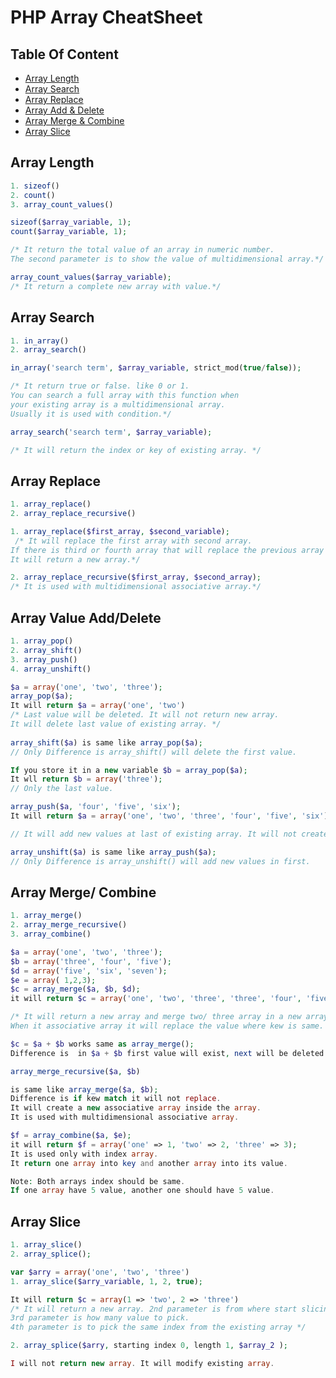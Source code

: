 # PHP Array CheatSheet

## Table Of Content

* [Array Length](#array-count)
* [Array Search](#array-search)
* [Array Replace](#array-replace)
* [Array Add & Delete](#array-add_delete)
* [Array Merge & Combine](#array-merge)
* [Array Slice](#array-slice)


<a name="array-count"></a>
## Array Length

```php
1. sizeof()
2. count()
3. array_count_values()

sizeof($array_variable, 1);
count($array_variable, 1);

/* It return the total value of an array in numeric number.
The second parameter is to show the value of multidimensional array.*/

array_count_values($array_variable);
/* It return a complete new array with value.*/
```

<a name="array-search"></a>
## Array Search

```php
1. in_array()
2. array_search()

in_array('search term', $array_variable, strict_mod(true/false));

/* It return true or false. like 0 or 1.
You can search a full array with this function when
your existing array is a multidimensional array.
Usually it is used with condition.*/

array_search('search term', $array_variable);

/* It will return the index or key of existing array. */
```
<a name="array-replace"></a>

## Array Replace
```php
1. array_replace()
2. array_replace_recursive()

1. array_replace($first_array, $second_variable);
 /* It will replace the first array with second array. 
If there is third or fourth array that will replace the previous array
It will return a new array.*/

2. array_replace_recursive($first_array, $second_array);
/* It is used with multidimensional associative array.*/
```
<a name="array-add_delete"></a>

## Array Value Add/Delete

```php
1. array_pop()
2. array_shift()
3. array_push()
4. array_unshift()

$a = array('one', 'two', 'three');
array_pop($a);
It will return $a = array('one', 'two')
/* Last value will be deleted. It will not return new array.
It will delete last value of existing array. */
       
array_shift($a) is same like array_pop($a);
// Only Difference is array_shift() will delete the first value.

If you store it in a new variable $b = array_pop($a);
It wll return $b = array('three');
// Only the last value.

array_push($a, 'four', 'five', 'six');
It will return $a = array('one', 'two', 'three', 'four', 'five', 'six');

// It will add new values at last of existing array. It will not create a new array.

array_unshift($a) is same like array_push($a);
// Only Difference is array_unshift() will add new values in first.
```
<a name="array-merge"></a>

## Array Merge/ Combine

```php
1. array_merge()
2. array_merge_recursive()
3. array_combine()

$a = array('one', 'two', 'three');
$b = array('three', 'four', 'five');
$d = array('five', 'six', 'seven');
$e = array( 1,2,3);
$c = array_merge($a, $b, $d);
it will return $c = array('one', 'two', 'three', 'three', 'four', 'five','five', 'six', 'seven')

/* It will return a new array and merge two/ three array in a new array.
When it associative array it will replace the value where kew is same. */

$c = $a + $b works same as array_merge();
Difference is  in $a + $b first value will exist, next will be deleted.(if key match).

array_merge_recursive($a, $b)

is same like array_merge($a, $b);
Difference is if kew match it will not replace.
It will create a new associative array inside the array.
It is used with multidimensional associative array.

$f = array_combine($a, $e);
it will return $f = array('one' => 1, 'two' => 2, 'three' => 3);
It is used only with index array. 
It return one array into key and another array into its value.

Note: Both arrays index should be same.
If one array have 5 value, another one should have 5 value.
```
<a name="array-merge"></a>

## Array Slice

```php
1. array_slice()
2. array_splice();

var $arry = array('one', 'two', 'three')
1. array_slice($arry_variable, 1, 2, true);

It will return $c = array(1 => 'two', 2 => 'three')
/* It will return a new array. 2nd parameter is from where start slicing.
3rd parameter is how many value to pick.
4th parameter is to pick the same index from the existing array */

2. array_splice($arry, starting index 0, length 1, $array_2 );

I will not return new array. It will modify existing array.


```
